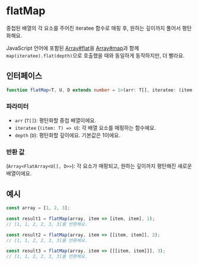# flatMap

중첩된 배열의 각 요소를 주어진 iteratee 함수로 매핑 후, 원하는 깊이까지 풀어서 평탄화해요.

JavaScript 언어에 포함된 [Array#flat](https://developer.mozilla.org/en-US/docs/Web/JavaScript/Reference/Global_Objects/Array/flat)을 [Array#map](https://developer.mozilla.org/ko/docs/Web/JavaScript/Reference/Global_Objects/Array/map)과 함께 `map(iteratee).flat(depth)`으로 호출했을 때와 동일하게 동작하지만, 더 빨라요.

## 인터페이스

```typescript
function flatMap<T, U, D extends number = 1>(arr: T[], iteratee: (item: T) => U, depth?: D): Array<FlatArray<U[], D>>;
```

### 파라미터

- `arr` (`T[]`): 평탄화할 중첩 배열이에요.
- `iteratee` (`(item: T) => U`): 각 배열 요소를 매핑하는 함수예요.
- `depth` (`D`): 평탄화할 깊이에요. 기본값은 1이에요.

### 반환 값

(`Array<FlatArray<U[], D>>`): 각 요소가 매핑되고, 원하는 깊이까지 평탄해진 새로운 배열이에요.

## 예시

```typescript
const array = [1, 2, 3];

const result1 = flatMap(array, item => [item, item], 1);
// [1, 1, 2, 2, 3, 3]를 반환해요.

const result2 = flatMap(array, item => [[item, item]], 2);
// [1, 1, 2, 2, 3, 3]를 반환해요.

const result3 = flatMap(array, item => [[[item, item]]], 3);
// [1, 1, 2, 2, 3, 3]를 반환해요.
```
